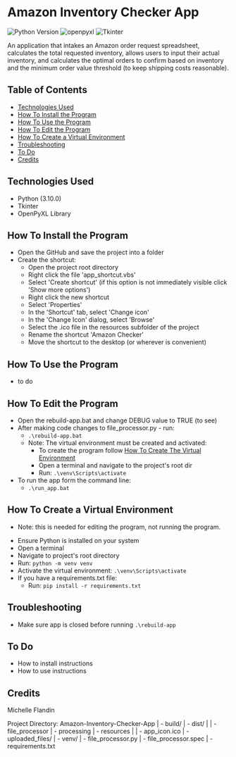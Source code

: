 # Amazon Inventory Checker App


![Python Version](https://img.shields.io/badge/Python-3.10.4-ffdb4f.svg)
![openpyxl](https://img.shields.io/badge/OpenPyXL-3.0.9-206e47.svg)
![Tkinter](https://img.shields.io/badge/Tkinter-3A77A8.svg)


An application that intakes an Amazon order request spreadsheet, calculates the total requested inventory, allows users to input their actual inventory, and calculates the optimal orders to confirm based on inventory and the minimum order value threshold (to keep shipping costs reasonable).


## Table of Contents
- [Technologies Used](#technologies-used)
- [How To Install the Program](#how-to-install)
- [How To Use the Program](#how-to-use)
- [How To Edit the Program](#how-to-edit)
- [How To Create a Virtual Environment](#how-to-venv)
- [Troubleshooting](#troubleshooting)
- [To Do](#to-do)
- [Credits](#credits)


## Technologies Used<a name="technologies-used"></a>
- Python (3.10.0)
- Tkinter
- OpenPyXL Library


## How To Install the Program<a name="how-to-install"></a>
- Open the GitHub and save the project into a folder
- Create the shortcut: 
  - Open the project root directory
  - Right click the file 'app_shortcut.vbs'
  - Select 'Create shortcut' (if this option is not immediately visible click 'Show more options')
  - Right click the new shortcut
  - Select 'Properties'
  - In the 'Shortcut' tab, select 'Change icon'
  - In the 'Change Icon' dialog, select 'Browse'
  - Select the .ico file in the resources subfolder of the project
  - Rename the shortcut 'Amazon Checker'
  - Move the shortcut to the desktop (or wherever is convenient)


## How To Use the Program<a name="how-to-use"></a>
- to do


## How To Edit the Program<a name="how-to-edit"></a>
- Open the rebuild-app.bat and change DEBUG value to TRUE (to see)
- After making code changes to file_processor.py - run: 
  - `.\rebuild-app.bat`
  - Note: The virtual environment must be created and activated:
    - To create the program follow [How To Create The Virtual Environment](#how-to-venv)
    - Open a terminal and navigate to the project's root dir 
    - Run: `.\venv\Scripts\activate`
- To run the app form the command line: 
  - `.\run_app.bat`


## How To Create a Virtual Environment<a name="how-to-venv"></a>
* Note: this is needed for editing the program, not running the program.
- Ensure Python is installed on your system
- Open a terminal
- Navigate to project's root directory
- Run: `python -m venv venv`
- Activate the virtual environment: `.\venv\Scripts\activate`
- If you have a requirements.txt file:
  - Run: `pip install -r requirements.txt`


## Troubleshooting<a name="troubleshooting"></a>
- Make sure app is closed before running `.\rebuild-app`


## To Do<a name="troubleshooting"></a>
- How to install instructions
- How to use instructions


## Credits<a name="credits"></a>
Michelle Flandin



Project Directory:
Amazon-Inventory-Checker-App
| - build/
| - dist/
| | - file_processor
| - processing
| - resources
| | - app_icon.ico
| - uploaded_files/
| - venv/
| - file_processor.py
| - file_processor.spec
| - requirements.txt
